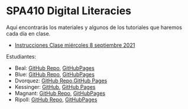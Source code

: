 # SPA410 Digital Literacies

Aquí encontrarás los materiales y algunos de los tutoriales que haremos cada día en clase.

- [Instrucciones Clase miércoles 8 septiembre 2021](https://github.com/susannalles/SPA410/blob/main/8-sept-indicaciones.md)


Estudiantes: 
- Beal: [GitHub Repo](https://github.com/NoahBeal), [GitHubPages](https://noahbeal.github.io/)
- Blue: [GitHub Repo](https://github.com/tlb109/tlb109.github.io), [GitHubPages](https://tlb109.github.io/)
- Dvorquez: [GitHub Repo](https://github.com/miladvh/miladvh.github.io),[GitHub Pages](https://miladvh.github.io/)
- Kessinger: [GitHub](https://github.com/charkessinger/charkessinger.github.io), [GitHub Pages](https://charkessinger.github.io/) 
- Magnant: [GitHub Repo](), [GitHubPages]() 
- Ripoll: [GitHub Repo](https://github.com/cindyripollm/cindyripollm.github.io), [GitHubPages](https://cindyripollm.github.io/)
